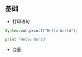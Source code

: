 ## 基础

*  打印语句
```java
System.out.printf("Hello World");
```
```python
print 'Hello World'
```
*  变量
```

```
```

```
